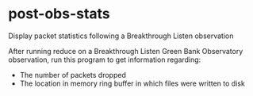 # post-obs-stats
Display packet statistics following a Breakthrough Listen observation

After running reduce on a Breakthrough Listen Green Bank Observatory observation, run this program to get information regarding:
* The number of packets dropped
* The location in memory ring buffer in which files were written to disk
